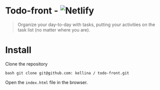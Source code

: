 # Todo-front - ![Netlify](https://img.shields.io/netlify/299714fd-76eb-4685-9b09-aa4da0b306d5)

> Organize your day-to-day with tasks, putting your activities on the task list (no matter where you are).

# Install

Clone the repository

`` bash
git clone git@github.com: kellina / todo-front.git
``

Open the `index.html` file in the browser.
